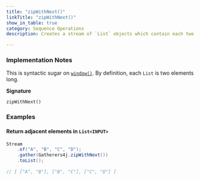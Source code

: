 ```yaml
---
title: "zipWithNext()"
linkTitle: "zipWithNext()"
show_in_table: true
category: Sequence Operations
description: Creates a stream of `List` objects which contain each two adjacent elements in the input stream.

---
```


### Implementation Notes

This is syntactic sugar on [`window()`](/gatherers/grouping-and-windowing/window/). By definition, each `List` is two elements long. 

**Signature**

`zipWithNext()`

### Examples

#### Return adjacent elements in `List<INPUT>`


```java
Stream
    .of("A", "B", "C", "D");
    .gather(Gatherers4j.zipWithNext())
    .toList();
    
// [ ["A", "B"], ["B", "C"], ["C", "D"] ]
```

